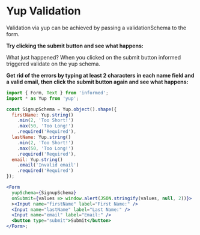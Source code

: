 # Yup Validation

Validation via yup can be achieved by passing a validationSchema to the form.

**Try clicking the submit button and see what happens:**

<!-- STORY -->

What just happened? When you clicked on the submit button informed triggered validate on the yup schema.

**Get rid of the errors by typing at least 2 characters in each name field and a valid email, then
click the submit button again and see what happens:**

<!-- IDFK Strange issue where i need this commnet or code formatting is messed up -->

```jsx
import { Form, Text } from 'informed';
import * as Yup from 'yup';

const SignupSchema = Yup.object().shape({
  firstName: Yup.string()
    .min(2, 'Too Short!')
    .max(50, 'Too Long!')
    .required('Required'),
  lastName: Yup.string()
    .min(2, 'Too Short!')
    .max(50, 'Too Long!')
    .required('Required'),
  email: Yup.string()
    .email('Invalid email')
    .required('Required')
});

<Form
  yupSchema={SignupSchema}
  onSubmit={values => window.alert(JSON.stringify(values, null, 2))}>
  ><Input name="firstName" label="First Name:" />
  <Input name="lastName" label="Last Name:" />
  <Input name="email" label="Email:" />
  <button type="submit">Submit</button>
</Form>;
```
